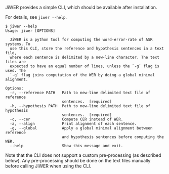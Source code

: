 
JiWER provides a simple CLI, which should be available after installation. 

For details, see `jiwer --help`.

```text
$ jiwer --help
Usage: jiwer [OPTIONS]

  JiWER is a python tool for computing the word-error-rate of ASR systems. To
  use this CLI, store the reference and hypothesis sentences in a text file,
  where each sentence is delimited by a new-line character. The text files are
  expected to have an equal number of lines, unless the `-g` flag is used. The
  `-g` flag joins computation of the WER by doing a global minimal alignment.

Options:
  -r, --reference PATH   Path to new-line delimited text file of reference
                         sentences.  [required]
  -h, --hypothesis PATH  Path to new-line delimited text file of hypothesis
                         sentences.  [required]
  -c, --cer              Compute CER instead of WER.
  -a, --align            Print alignment of each sentence.
  -g, --global           Apply a global minimal alignment between reference
                         and hypothesis sentences before computing the WER.
  --help                 Show this message and exit.
```

Note that the CLI does not support a custom pre-processing (as described below). Any pre-processing
should be done on the text files manually before calling JiWER when using the CLI. 
